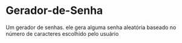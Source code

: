 # Gerador-de-Senha
Um gerador de senhas.
ele gera alguma senha aleatória baseado no número de caracteres escolhido pelo usuário 
